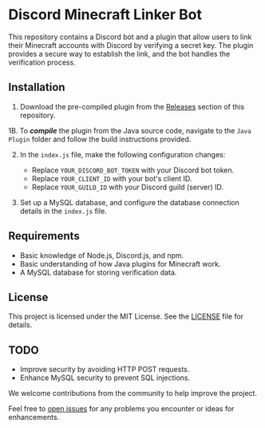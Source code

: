 # Discord Minecraft Linker Bot

This repository contains a Discord bot and a plugin that allow users to link their Minecraft accounts with Discord by verifying a secret key. The plugin provides a secure way to establish the link, and the bot handles the verification process.

## Installation

1. Download the pre-compiled plugin from the [Releases](https://github.com/cristilmao/minecraft-discord-linker/releases) section of this repository.

1B. To ***compile*** the plugin from the Java source code, navigate to the `Java Plugin` folder and follow the build instructions provided.

2. In the `index.js` file, make the following configuration changes:
    - Replace `YOUR_DISCORD_BOT_TOKEN` with your Discord bot token.
    - Replace `YOUR_CLIENT_ID` with your bot's client ID.
    - Replace `YOUR_GUILD_ID` with your Discord guild (server) ID.

2. Set up a MySQL database, and configure the database connection details in the `index.js` file.

## Requirements

- Basic knowledge of Node.js, Discord.js, and npm.
- Basic understanding of how Java plugins for Minecraft work.
- A MySQL database for storing verification data.

## License

This project is licensed under the MIT License. See the [LICENSE](LICENSE) file for details.

## TODO

- Improve security by avoiding HTTP POST requests.
- Enhance MySQL security to prevent SQL injections.

We welcome contributions from the community to help improve the project.

Feel free to [open issues](https://github.com/cristilmao/minecraft-discord-linker/issues) for any problems you encounter or ideas for enhancements.
